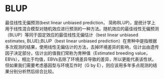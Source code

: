 # BLUP

最佳线性无偏预测(best linear unbiased prediction， 简称BLUP)，是统计学上用于线性混合模型对随机效应进行预测的一种方法。随机效应的最佳线性无偏预测（BLUP）等同于固定效应的最佳线性无偏估计（best linear unbiased estimates, BLUE);BLUP（best linear unbiased prediction）在育种中是指根据多次观测的结果，使用线性无偏估计的方法，去掉环境差异的影响，估计出由遗传因子决定部分，估计出的值我们常称为育种值（Estimated breeding value，EBVs），相比于均值，EBVs去除了环境差异导致的差异，所以更能代表该性状。但如果我们需要考虑基因型与环境互作时（G by E），则应该用多年多点观测的结果分别分析然后综合比较。